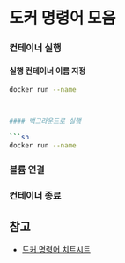 # 도커 명령어 모음



### 컨테이너 실행

#### 실행 컨테이너 이름 지정

```sh
docker run --name



#### 백그라운드로 실행

```sh
docker run --name
```



### 볼륨 연결



### 컨테이너 종료



## 참고

- [도커 명령어 치트시트](https://dockerlabs.collabnix.com/docker/cheatsheet/)

